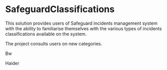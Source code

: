 # SafeguardClassifications

This solution provides users of Safeguard incidents management system with the ability to familiarise themselves with the various types 
of incidents classifications available on the system.  

The project consults users on new categories. 

Bw

Haider
